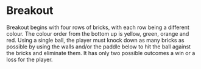 # Breakout

Breakout begins with four rows of bricks, with each row being a different colour. The colour order from the bottom up is yellow, green, orange and red. Using a single ball, the player must knock down as many bricks as possible by using the walls and/or the paddle below to hit the ball against the bricks and eliminate them.
It has only two possible outcomes a win or a loss for the player.
